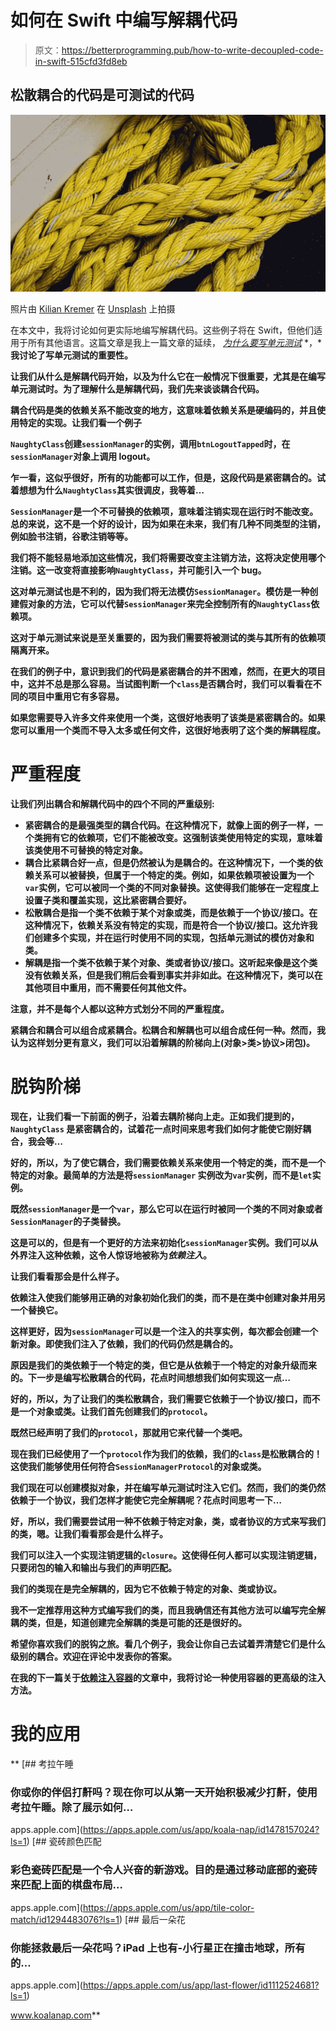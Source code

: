 # 如何在 Swift 中编写解耦代码

> 原文：<https://betterprogramming.pub/how-to-write-decoupled-code-in-swift-515cfd3fd8eb>

## 松散耦合的代码是可测试的代码

![](img/e237068f88d92f9e81324ac2079f7a42.png)

照片由 [Kilian Kremer](https://unsplash.com/@eezkimo?utm_source=unsplash&utm_medium=referral&utm_content=creditCopyText) 在 [Unsplash](https://unsplash.com/s/photos/rope?utm_source=unsplash&utm_medium=referral&utm_content=creditCopyText) 上拍摄

在本文中，我将讨论如何更实际地编写解耦代码。这些例子将在 Swift，但他们适用于所有其他语言。这篇文章是我上一篇文章的延续， [*为什么要写单元测试*](https://medium.com/@ronen.harati/why-write-unit-tests-260fb199af84) *，***我讨论了写单元测试的重要性。**

**让我们从什么是解耦代码开始，以及为什么它在一般情况下很重要，尤其是在编写单元测试时。为了理解什么是解耦代码，我们先来谈谈耦合代码。**

**耦合代码是类的依赖关系不能改变的地方，这意味着依赖关系是硬编码的，并且使用特定的实现。让我们看一个例子**

**`NaughtyClass`创建`sessionManager`的实例，调用`btnLogoutTapped`时，在`sessionManager`对象上调用 logout。**

**乍一看，这似乎很好，所有的功能都可以工作，但是，这段代码是紧密耦合的。试着想想为什么`NaughtyClass`其实很调皮，我等着…**

**`SessionManager`是一个不可替换的依赖项，意味着注销实现在运行时不能改变。总的来说，这不是一个好的设计，因为如果在未来，我们有几种不同类型的注销，例如脸书注销，谷歌注销等等。**

**我们将不能轻易地添加这些情况，我们将需要改变主注销方法，这将决定使用哪个注销。这一改变将直接影响`NaughtyClass`，并可能引入一个 bug。**

**这对单元测试也是不利的，因为我们将无法模仿`SessionManager`。模仿是一种创建假对象的方法，它可以代替`SessionManager`来完全控制所有的`NaughtyClass`依赖项。**

**这对于单元测试来说是至关重要的，因为我们需要将被测试的类与其所有的依赖项隔离开来。**

**在我们的例子中，意识到我们的代码是紧密耦合的并不困难，然而，在更大的项目中，这并不总是那么容易。当试图判断一个`class`是否耦合时，我们可以看看在不同的项目中重用它有多容易。**

**如果您需要导入许多文件来使用一个类，这很好地表明了该类是紧密耦合的。如果您可以重用一个类而不导入太多或任何文件，这很好地表明了这个类的解耦程度。**

# **严重程度**

**让我们列出耦合和解耦代码中的四个不同的严重级别:**

*   **紧密耦合的是最强类型的耦合代码。在这种情况下，就像上面的例子一样，一个类拥有它的依赖项，它们不能被改变。这强制该类使用特定的实现，意味着该类使用不可替换的特定对象。**
*   **耦合比紧耦合好一点，但是仍然被认为是耦合的。在这种情况下，一个类的依赖关系可以被替换，但属于一个特定的类。例如，如果依赖项被设置为一个`var`实例，它可以被同一个类的不同对象替换。这使得我们能够在一定程度上设置子类和覆盖实现，这比紧密耦合要好。**
*   **松散耦合是指一个类不依赖于某个对象或类，而是依赖于一个协议/接口。在这种情况下，依赖关系没有特定的实现，而是符合一个协议/接口。这允许我们创建多个实现，并在运行时使用不同的实现，包括单元测试的模仿对象和类。**
*   **解耦是指一个类不依赖于某个对象、类或者协议/接口。这听起来像是这个类没有依赖关系，但是我们稍后会看到事实并非如此。在这种情况下，类可以在其他项目中重用，而不需要任何其他文件。**

**注意，并不是每个人都以这种方式划分不同的严重程度。**

**紧耦合和耦合可以组合成紧耦合。松耦合和解耦也可以组合成任何一种。然而，我认为这样划分更有意义，我们可以沿着解耦的阶梯向上(对象>类>协议>闭包)。**

# **脱钩阶梯**

**现在，让我们看一下前面的例子，沿着去耦阶梯向上走。正如我们提到的，`NaughtyClass` 是紧密耦合的，试着花一点时间来思考我们如何才能使它刚好耦合，我会等…**

**好的，所以，为了使它耦合，我们需要依赖关系来使用一个特定的类，而不是一个特定的对象。最简单的方法是将`sessionManager` 实例改为`var`实例，而不是`let`实例。**

**既然`sessionManager`是一个`var`，那么它可以在运行时被同一个类的不同对象或者`SessionManager`的子类替换。**

**这是可以的，但是有一个更好的方法来初始化`sessionManager`实例。我们可以从外界注入这种依赖，这令人惊讶地被称为*依赖注入*。**

**让我们看看那会是什么样子。**

**依赖注入使我们能够用正确的对象初始化我们的类，而不是在类中创建对象并用另一个替换它。**

**这样更好，因为`sessionManager`可以是一个注入的共享实例，每次都会创建一个新对象。即使我们注入了依赖，我们的代码仍然是耦合的。**

**原因是我们的类依赖于一个特定的类，但它是从依赖于一个特定的对象升级而来的。下一步是编写松散耦合的代码，花点时间想想我们如何实现这一点…**

**好的，所以，为了让我们的类松散耦合，我们需要它依赖于一个协议/接口，而不是一个对象或类。让我们首先创建我们的`protocol`。**

**既然已经声明了我们的`protocol`，那就用它来代替一个类吧。**

**现在我们已经使用了一个`protocol`作为我们的依赖，我们的`class`是松散耦合的！这使我们能够使用任何符合`SessionManagerProtocol`的对象或类。**

**我们现在可以创建模拟对象，并在编写单元测试时注入它们。然而，我们的类仍然依赖于一个协议，我们怎样才能使它完全解耦呢？花点时间思考一下…**

**好，所以，我们需要尝试用一种不依赖于特定对象，类，或者协议的方式来写我们的类，嗯。让我们看看那会是什么样子。**

**我们可以注入一个实现注销逻辑的`closure`。这使得任何人都可以实现注销逻辑，只要闭包的输入和输出与我们的声明匹配。**

**我们的类现在是完全解耦的，因为它不依赖于特定的对象、类或协议。**

**我不一定推荐用这种方式编写我们的类，而且我确信还有其他方法可以编写完全解耦的类，但是，知道创建完全解耦的类是可能的还是很好的。**

**希望你喜欢我们的脱钩之旅。看几个例子，我会让你自己去试着弄清楚它们是什么级别的耦合。欢迎在评论中发表你的答案。**

**在我的下一篇关于[依赖注入容器](https://medium.com/@ronen.harati/dependency-injection-container-in-swift-b4d7e139338c)的文章中，我将讨论一种使用容器的更高级的注入方法。**

# **我的应用**

**[](https://apps.apple.com/us/app/koala-nap/id1478157024?ls=1) [## 考拉午睡

### 你或你的伴侣打鼾吗？现在你可以从第一天开始积极减少打鼾，使用考拉午睡。除了展示如何…

apps.apple.com](https://apps.apple.com/us/app/koala-nap/id1478157024?ls=1) [](https://apps.apple.com/us/app/tile-color-match/id1294483076?ls=1) [## 瓷砖颜色匹配

### 彩色瓷砖匹配是一个令人兴奋的新游戏。目的是通过移动底部的瓷砖来匹配上面的棋盘布局…

apps.apple.com](https://apps.apple.com/us/app/tile-color-match/id1294483076?ls=1) [](https://apps.apple.com/us/app/last-flower/id1112524681?ls=1) [## 最后一朵花

### 你能拯救最后一朵花吗？iPad 上也有-小行星正在撞击地球，所有的…

apps.apple.com](https://apps.apple.com/us/app/last-flower/id1112524681?ls=1) 

www.koalanap.com**